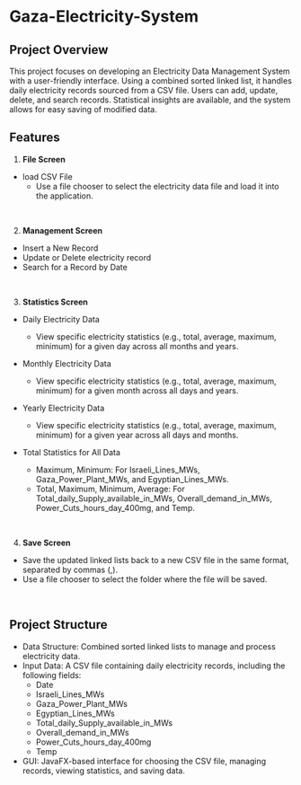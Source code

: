 # Gaza-Electricity-System

## Project Overview
This project focuses on developing an Electricity Data Management System with a user-friendly interface. 
Using a combined sorted linked list, it handles daily electricity records sourced from a CSV file. Users can add, update, delete, and search records. 
Statistical insights are available, and the system allows for easy saving of modified data.

## Features
1. **File Screen**
- load CSV File
   - Use a file chooser to select the electricity data file and load it into the application.
<br>

2. **Management Screen**
- Insert a New Record
- Update or Delete electricity record
- Search for a Record by Date
<br>

3. **Statistics Screen**
- Daily Electricity Data
   - View specific electricity statistics (e.g., total, average, maximum, minimum) for a given day across all months and years.
     
- Monthly Electricity Data
   - View specific electricity statistics (e.g., total, average, maximum, minimum) for a given month across all days and years.
     
- Yearly Electricity Data
   - View specific electricity statistics (e.g., total, average, maximum, minimum) for a given year across all days and months.
     
- Total Statistics for All Data
   - Maximum, Minimum: For Israeli_Lines_MWs, Gaza_Power_Plant_MWs, and Egyptian_Lines_MWs.
   - Total, Maximum, Minimum, Average: For Total_daily_Supply_available_in_MWs, Overall_demand_in_MWs, Power_Cuts_hours_day_400mg, and Temp.
<br>

4. **Save Screen**
- Save the updated linked lists back to a new CSV file in the same format, separated by commas (,).
- Use a file chooser to select the folder where the file will be saved.
<br>

## Project Structure 
- Data Structure: Combined sorted linked lists to manage and process electricity data.
- Input Data: A CSV file containing daily electricity records, including the following fields:
   - Date
   - Israeli_Lines_MWs
   - Gaza_Power_Plant_MWs
   - Egyptian_Lines_MWs
   - Total_daily_Supply_available_in_MWs
   - Overall_demand_in_MWs
   - Power_Cuts_hours_day_400mg
   - Temp
- GUI: JavaFX-based interface for choosing the CSV file, managing records, viewing statistics, and saving data.
